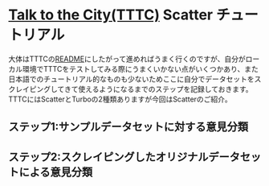 # [Talk to the City(TTTC)](https://ai.objectives.institute/talk-to-the-city) Scatter チュートリアル

大体はTTTCの[README](https://github.com/AIObjectives/talk-to-the-city-reports)にしたがって進めればうまく行くのですが、自分がローカル環境でTTTCをテストしてみる際にうまくいかない点がいくつかあり、また日本語でのチュートリアル的なものも少ないためここに自分でデータセットをスクレイピングしてきて使えるようになるまでのステップを記録しておきます。
TTTCにはScatterとTurboの2種類ありますが今回はScatterのご紹介。



## ステップ1:サンプルデータセットに対する意見分類

## ステップ2:スクレイピングしたオリジナルデータセットによる意見分類
